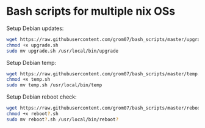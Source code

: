 # Bash scripts for multiple nix OSs

Setup Debian updates:

```sh
wget https://raw.githubusercontent.com/grom07/bash_scripts/master/upgrade.sh
chmod +x upgrade.sh
sudo mv upgrade.sh /usr/local/bin/upgrade
```
Setup Debian temp:

```sh
wget https://raw.githubusercontent.com/grom07/bash_scripts/master/temp.sh
chmod +x temp.sh
sudo mv temp.sh /usr/local/bin/temp
```
Setup Debian reboot check:

```sh
wget https://raw.githubusercontent.com/grom07/bash_scripts/master/reboot?.sh
chmod +x reboot?.sh
sudo mv reboot?.sh /usr/local/bin/reboot?
```
